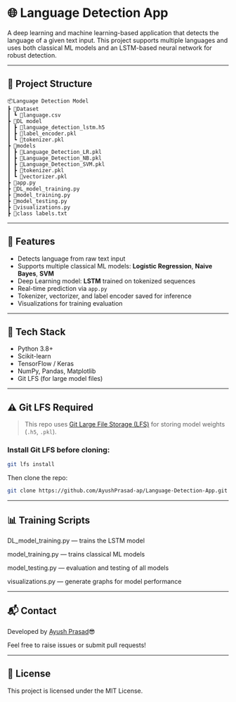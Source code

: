 # 🌐 Language Detection App

A deep learning and machine learning-based application that detects the language of a given text input. This project supports multiple languages and uses both classical ML models and an LSTM-based neural network for robust detection.

---

## 📁 Project Structure

```
📦Language Detection Model
┣ 📂Dataset
┃ ┗ 📜language.csv
┣ 📂DL model
┃ ┣ 📜language_detection_lstm.h5
┃ ┣ 📜label_encoder.pkl
┃ ┗ 📜tokenizer.pkl
┣ 📂models
┃ ┣ 📜Language_Detection_LR.pkl
┃ ┣ 📜Language_Detection_NB.pkl
┃ ┣ 📜Language_Detection_SVM.pkl
┃ ┣ 📜tokenizer.pkl
┃ ┗ 📜vectorizer.pkl
┣ 📜app.py
┣ 📜DL_model_training.py
┣ 📜model_training.py
┣ 📜model_testing.py
┣ 📜visualizations.py
┣ 📜class labels.txt
```

---

## 🚀 Features

- Detects language from raw text input
- Supports multiple classical ML models: **Logistic Regression**, **Naive Bayes**, **SVM**
- Deep Learning model: **LSTM** trained on tokenized sequences
- Real-time prediction via `app.py`
- Tokenizer, vectorizer, and label encoder saved for inference
- Visualizations for training evaluation

---

## 🧠 Tech Stack

- Python 3.8+
- Scikit-learn
- TensorFlow / Keras
- NumPy, Pandas, Matplotlib
- Git LFS (for large model files)

---

## ⚠️ Git LFS Required

> This repo uses [Git Large File Storage (LFS)](https://git-lfs.github.com) for storing model weights (`.h5`, `.pkl`).

### Install Git LFS before cloning:

```bash
git lfs install
```

Then clone the repo:
```bash
git clone https://github.com/AyushPrasad-ap/Language-Detection-App.git
```

---

## 📊 Training Scripts

DL_model_training.py — trains the LSTM model

model_training.py — trains classical ML models

model_testing.py — evaluation and testing of all models

visualizations.py — generate graphs for model performance

---

## 📬 Contact

Developed by [Ayush Prasad](https://www.linkedin.com/in/ayush-prasad-ap/)😎

Feel free to raise issues or submit pull requests!

---

## 📝 License

This project is licensed under the MIT License.
